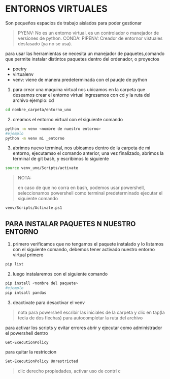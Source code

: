 # ENTORNOS VIRTUALES 
Son pequeños espacios de trabajo aislados para poder gestionar 
>  PYENV: No es un entorno virtual, es un controlador o manejador de versiones de python.
> CONDA: 
> PIPENV: Creador de entornor vistuales desfasado (ya no se usa). 

para usar las herramientas se necesita un manejador de paquetes,comando que permite instalar distintos paquetes dentro del ordenador, o proyectos

- poetry
- virtualenv
- venv: viene de manera predeterminada con el pauqte de python

1. para crear una maquina virtual
nos ubicamos en la carpeta que deseamos crear el entorno virtual
ingresamos con cd y la ruta del archivo 
ejemplo:
cd <ruta del archivo>
```bash
cd nombre_carpeta/entorno_uno
```
2. creamos el entorno virtual con el siguiente comando
```bash
python -m venv <nombre de nuestro entorno>
#ejemplo
python -m venv mi _entorno
```
3. abrimos nuevo terminal, nos ubicamos dentro de la carpeta de mi entorno, ejecutamso el comando anterior, una vez finalizado,
abrimos la terminal de git bash, y escribimos lo siguiente

```bash
source venv_uno/Scripts/activate 
```
> NOTA:
> 
> en caso de que no corra en bash, podemos usar powershell, seleccionamos powershell como terminal predeterminado ejecutar el siguiente comando
```bash
venv/Scripts/Activate.ps1
```
## PARA INSTALAR PAQUETES N NUESTRO ENTORNO
1. primero verificamos que no tengamos el paquete instalado y lo listamos con el siguiente comando, debemos tener activado nuestro entorno virtual primero
```bash
pip list
```
2. luego instalaremos con el siguiente comando 
```bash
pip install <nombre del paquete>
#ejemplo
pip intsall pandas
```
3. deactivate para desactivar el venv

> nota
> para powershell
> escribir las iniciales de la carpeta y clic en tap(la tecla de dos flechas) para autocompletar la ruta del archivo

para activar los scripts y evitar errores
abrir y ejecutar como administrador el powershell
dentro 
```bash
Get-ExecutionPolicy
```

para quitar la restriccion
```bash
Set-ExecutionPolicy Unrestricted
```

> clic derecho propiedades, activar uso de contrl c
